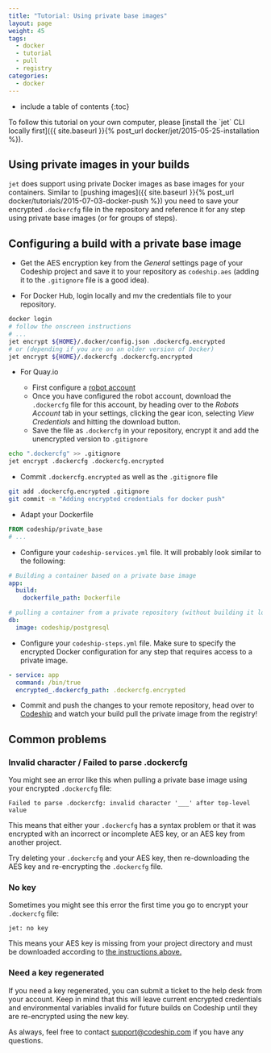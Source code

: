 ```yaml
---
title: "Tutorial: Using private base images"
layout: page
weight: 45
tags:
  - docker
  - tutorial
  - pull
  - registry
categories:
  - docker
---
```


* include a table of contents
{:toc}

<div class="info-block">
To follow this tutorial on your own computer, please [install the `jet` CLI locally first]({{ site.baseurl }}{% post_url docker/jet/2015-05-25-installation %}).
</div>

## Using private images in your builds

`jet` does support using private Docker images as base images for your containers. Similar to [pushing images]({{ site.baseurl }}{% post_url docker/tutorials/2015-07-03-docker-push %}) you need to save your encrypted `.dockercfg` file in the repository and reference it for any step using private base images (or for groups of steps).

## Configuring a build with a private base image

* Get the AES encryption key from the _General_ settings page of your Codeship project and save it to your repository as `codeship.aes` (adding it to the `.gitignore` file is a good idea).

* For Docker Hub, login locally and mv the credentials file to your repository.

```bash
docker login
# follow the onscreen instructions
# ...
jet encrypt ${HOME}/.docker/config.json .dockercfg.encrypted
# or (depending if you are on an older version of Docker)
jet encrypt ${HOME}/.dockercfg .dockercfg.encrypted
```

* For Quay.io

    * First configure a [robot account](http://docs.quay.io/glossary/robot-accounts.html)
    * Once you have configured the robot account, download the `.dockercfg` file for this account, by heading over to the _Robots Account_ tab in your settings, clicking the gear icon, selecting _View Credentials_ and hitting the download button.
    * Save the file as `.dockercfg` in your repository, encrypt it and add the unencrypted version to `.gitignore`

```bash
echo ".dockercfg" >> .gitignore
jet encrypt .dockercfg .dockercfg.encrypted
```

* Commit `.dockercfg.encrypted` as well as the `.gitignore` file

```bash
git add .dockercfg.encrypted .gitignore
git commit -m "Adding encrypted credentials for docker push"
```

* Adapt your Dockerfile

```Dockerfile
FROM codeship/private_base
# ...
```

* Configure your `codeship-services.yml` file. It will probably look similar to the following:

```yaml
# Building a container based on a private base image
app:
  build:
    dockerfile_path: Dockerfile

# pulling a container from a private repository (without building it locally)
db:
  image: codeship/postgresql
```

* Configure your `codeship-steps.yml` file. Make sure to specify the encrypted Docker configuration for any step that requires access to a private image.

```yaml
- service: app
  command: /bin/true
  encrypted_.dockercfg_path: .dockercfg.encrypted
```

* Commit and push the changes to your remote repository, head over to [Codeship](https://codeship.com/) and watch your build pull the private image from the registry!

## Common problems

### Invalid character / Failed to parse .dockercfg

You might see an error like this when pulling a private base image using your encrypted `.dockercfg` file:

``Failed to parse .dockercfg: invalid character '___' after top-level value``

This  means that either your `.dockercfg` has a syntax problem or that it was encrypted with an incorrect or incomplete AES key, or an AES key from another project.

Try deleting your `.dockercfg` and your AES key, then re-downloading the AES key and re-encrypting the `.dockercfg` file.

### No key

Sometimes you might see this error the first time you go to encrypt your `.dockercfg` file:

``jet: no key``

This means your AES key is missing from your project directory and must be downloaded according to [the instructions above.](#configuring-a-build-with-a-private-base-image)


### Need a key regenerated

If you need a key regenerated, you can submit a ticket to the help desk from your account. Keep in mind that this will leave current encrypted credentials and environmental variables invalid for future builds on Codeship until they are re-encrypted using the new key.


As always, feel free to contact [support@codeship.com](mailto:support@codeship.com) if you have any questions.

